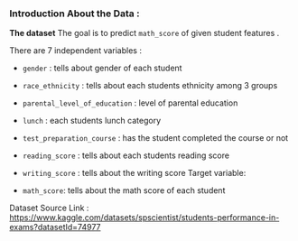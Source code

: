 ### Introduction About the Data :

**The dataset** The goal is to predict `math_score` of given student features .

There are 7 independent variables :

* `gender` : tells about gender of each student
* `race_ethnicity` : tells about each students ethnicity among 3 groups
* `parental_level_of_education` : level of parental education
* `lunch` : each students lunch category
* `test_preparation_course` : has the student completed the course or not 

* `reading_score` : tells about each students reading score

* `writing_score` : tells about the writing score
Target variable:
* `math_score`: tells about the math score of each student

Dataset Source Link :
https://www.kaggle.com/datasets/spscientist/students-performance-in-exams?datasetId=74977

